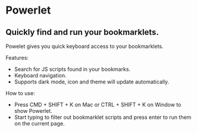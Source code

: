 # Powerlet

## Quickly find and run your bookmarklets.

Powelet gives you quick keyboard access to your bookmarklets.

Features:

- Search for JS scripts found in your bookmarks.
- Keyboard navigation.
- Supports dark mode, icon and theme will update automatically.

How to use:

- Press CMD + SHIFT + K on Mac or CTRL + SHIFT + K on Window to show Powerlet.
- Start typing to filter out bookmarklet scripts and press enter to run them on the current page.
